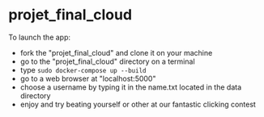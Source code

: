 # projet_final_cloud

To launch the app:

* fork the "projet_final_cloud" and clone it on your machine
* go to the "projet_final_cloud" directory on a terminal
* type ```sudo docker-compose up --build```
* go to a web browser at "localhost:5000"
* choose a username by typing it in the name.txt located in the data directory
* enjoy and try beating yourself or other at our fantastic clicking contest
